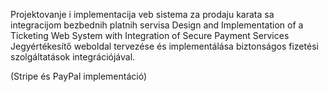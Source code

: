 Projektovanje i implementacija veb sistema za prodaju karata sa integracijom bezbednih platnih servisa
Design and Implementation of a Ticketing Web System with Integration of Secure Payment Services
Jegyértékesítő weboldal tervezése és implementálása biztonságos fizetési szolgáltatások integrációjával. 

(Stripe és PayPal implementáció)
